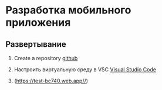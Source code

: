 # Разработка мобильного приложения 

## Развертывание 

1. Create a repository [github](https://github.com/samC-137/stone)

2. Настроить виртуальную среду в VSC [Visual Studio Code](https://code.visualstudio.com/)

3. (https://test-bc740.web.app//)
